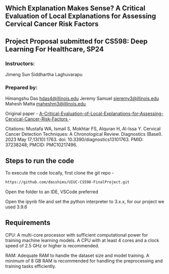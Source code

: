 ## Which Explanation Makes Sense? A Critical Evaluation of Local Explanations for Assessing Cervical Cancer Risk Factors


## Project Proposal submitted for CS598: Deep Learning For Healthcare, SP24



### Instructors:
Jimeng Sun
Siddhartha Laghuvarapu



### Prepared by:
Himangshu Das 				hdas4@illinois.edu
Jeremy Samuel 				sjeremy3@illinois.edu
Mahesh Matta 				maheshm3@illinois.edu


Original paper - [A-Critical-Evaluation-of-Local-Explanations-for-Assessing-Cervical-Cancer-Risk-Factors ](https://github.com/cwayad/Local-Explanations-for-Cervical-Cancer)- 

Citations: 
Mustafa WA, Ismail S, Mokhtar FS, Alquran H, Al-Issa Y. Cervical Cancer Detection Techniques: A Chronological Review. Diagnostics (Basel). 2023 May 17;13(10):1763. doi: 10.3390/diagnostics13101763. PMID: 37238248; PMCID: PMC10217496.



## Steps to run the code

To execute the code locally, first clone the git repo -
```bash
https://github.com/dasshims/UIUC-CS598-FinalProject.git

```

Open the folder to an IDE, VSCode preferred

Open the ipynb file and set the python interpreter to 3.x.x, for our project we used 3.9.6

## Requirements

CPU: A multi-core processor with sufficient computational power for training machine learning models. A CPU with at least 4 cores and a clock speed of 2.5 GHz or higher is recommended.

RAM: Adequate RAM to handle the dataset size and model training. A minimum of 8 GB RAM is recommended for handling the preprocessing and training tasks efficiently.
